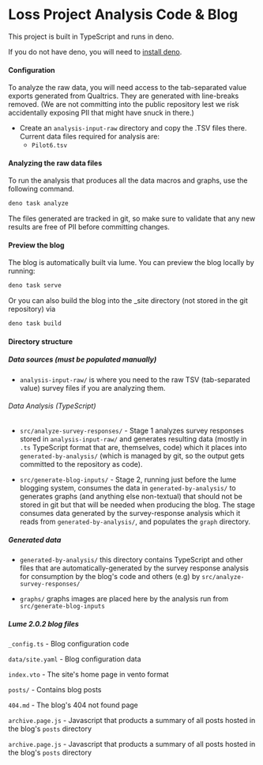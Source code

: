 # Loss Project Analysis Code & Blog

This project is built in TypeScript and runs in deno.

If you do not have deno, you will need to [install deno](https://docs.deno.com/runtime/manual/getting_started/installation).

#### Configuration

To analyze the raw data, you will need access to the tab-separated value exports generated from Qualtrics. They are generated with line-breaks removed. (We are not committing into the public repository lest we risk accidentally exposing PII that might have snuck in there.)

 - Create an `analysis-input-raw` directory and copy the .TSV files there. Current data files required for analysis are:
    - `Pilot6.tsv`

#### Analyzing the raw data files
To run the analysis that produces all the data macros and graphs, use the following command.

```bash
deno task analyze
```

The files generated are tracked in git, so make sure to validate that any new results are free of PII before committing changes.

#### Preview the blog

The blog is automatically built via lume. You can preview the blog locally by running:

```bash
deno task serve
```

Or you can also build the blog into the _site directory (not stored in the git repository) via

```bash
deno task build
```

#### Directory structure

##### Data sources (must be populated manually)
 - `analysis-input-raw/` is where you need to the raw TSV (tab-separated value) survey files if you are analyzing them.

###### Data Analysis (TypeScript)

 - `src/analyze-survey-responses/` - Stage 1 analyzes survey responses stored in `analysis-input-raw/` and generates resulting data (mostly in `.ts` TypeScript format that are, themselves, code) which it places into `generated-by-analysis/` (which is managed by git, so the output gets committed to the repository as code).

 - `src/generate-blog-inputs/` - Stage 2, running just before the lume blogging system, consumes the data in `generated-by-analysis/` to generates graphs (and anything else non-textual) that should not be stored in git but that will be needed when producing the blog. The stage consumes data generated by the survey-response analysis which it reads from `generated-by-analysis/`, and populates the `graph` directory.

##### Generated data
 - `generated-by-analysis/` this directory contains TypeScript and other files that are automatically-generated by the survey response analysis for consumption by the blog's code and others (e.g) by `src/analyze-survey-responses/`

 - `graphs/` graphs images are placed here by the analysis run from `src/generate-blog-inputs`

##### Lume 2.0.2 blog files

`_config.ts` - Blog configuration code

`data/site.yaml` - Blog configuration data

`index.vto` - The site's home page in vento format

`posts/` - Contains blog posts

`404.md` - The blog's 404 not found page

`archive.page.js` - Javascript that products a summary of all posts hosted in the blog's `posts` directory

`archive.page.js` - Javascript that products a summary of all posts hosted in the blog's `posts` directory
